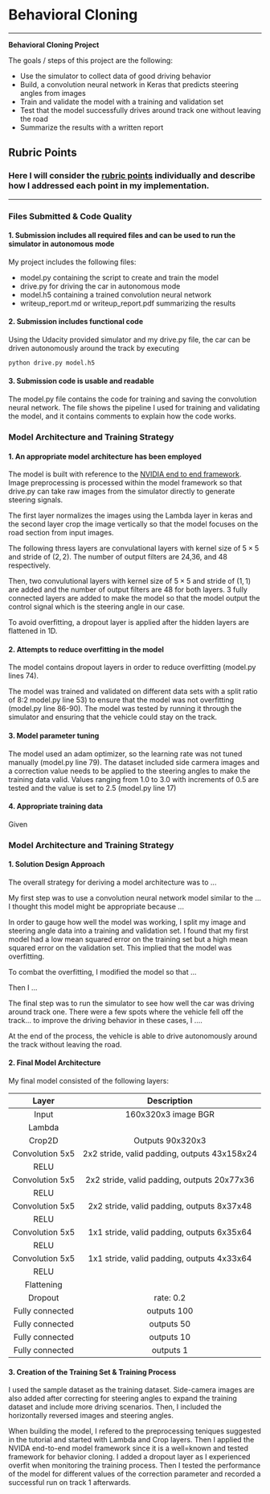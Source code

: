 # **Behavioral Cloning** 


---

**Behavioral Cloning Project**

The goals / steps of this project are the following:
* Use the simulator to collect data of good driving behavior
* Build, a convolution neural network in Keras that predicts steering angles from images
* Train and validate the model with a training and validation set
* Test that the model successfully drives around track one without leaving the road
* Summarize the results with a written report

## Rubric Points
### Here I will consider the [rubric points](https://review.udacity.com/#!/rubrics/432/view) individually and describe how I addressed each point in my implementation.  

---
### Files Submitted & Code Quality

#### 1. Submission includes all required files and can be used to run the simulator in autonomous mode

My project includes the following files:
* model.py containing the script to create and train the model
* drive.py for driving the car in autonomous mode
* model.h5 containing a trained convolution neural network 
* writeup_report.md or writeup_report.pdf summarizing the results

#### 2. Submission includes functional code
Using the Udacity provided simulator and my drive.py file, the car can be driven autonomously around the track by executing 
```sh
python drive.py model.h5
```

#### 3. Submission code is usable and readable

The model.py file contains the code for training and saving the convolution neural network. The file shows the pipeline I used for training and validating the model, and it contains comments to explain how the code works.

### Model Architecture and Training Strategy

#### 1. An appropriate model architecture has been employed
The model is built with reference to the [NVIDIA end to end framework](https://arxiv.org/abs/1604.07316). 
Image preprocessing is processed within the model framework so that drive.py can take raw images from the simulator directly to generate steering signals.

The first layer normalizes the images using the Lambda layer in keras and the second layer crop the image vertically so that the model focuses on the road section from input images.

The following thress layers are convulational layers with kernel size of $5\times 5$ and stride of $(2,2)$. The number of output filters are 24,36, and 48 respectively.

Then, two convulutional layers with kernel size of $5\times 5$ and stride of $(1,1)$ are added and the number of output filters are 48 for both layers.
3 fully connected layers are added to make the model so that the model output the control signal which is the steering angle in our case.

To avoid overfitting, a dropout layer is applied after the hidden layers are flattened in 1D.
#### 2. Attempts to reduce overfitting in the model

The model contains dropout layers in order to reduce overfitting (model.py lines 74). 

The model was trained and validated on different data sets with a split ratio of 8:2 model.py line 53) to ensure that the model was not overfitting (model.py line 86-90). The model was tested by running it through the simulator and ensuring that the vehicle could stay on the track.

#### 3. Model parameter tuning

The model used an adam optimizer, so the learning rate was not tuned manually (model.py line 79).
The dataset included side carmera images and a correction value needs to be applied to the steering angles to make the training data valid. Values ranging from 1.0 to 3.0 with increments of 0.5 are tested and the value is set to 2.5 (model.py line 17)
#### 4. Appropriate training data

Given 

### Model Architecture and Training Strategy

#### 1. Solution Design Approach

The overall strategy for deriving a model architecture was to ...

My first step was to use a convolution neural network model similar to the ... I thought this model might be appropriate because ...

In order to gauge how well the model was working, I split my image and steering angle data into a training and validation set. I found that my first model had a low mean squared error on the training set but a high mean squared error on the validation set. This implied that the model was overfitting. 

To combat the overfitting, I modified the model so that ...

Then I ... 

The final step was to run the simulator to see how well the car was driving around track one. There were a few spots where the vehicle fell off the track... to improve the driving behavior in these cases, I ....

At the end of the process, the vehicle is able to drive autonomously around the track without leaving the road.

#### 2. Final Model Architecture
My final model consisted of the following layers:

| Layer         		|     Description	        					| 
|:---------------------:|:---------------------------------------------:| 
| Input         		| 160x320x3 image BGR  							| 
|Lambda                 |                                               |
|Crop2D                 | Outputs 90x320x3                              |
| Convolution 5x5     	| 2x2 stride, valid padding, outputs 43x158x24 	|
| RELU					|												|
| Convolution 5x5     	| 2x2 stride, valid padding, outputs 20x77x36 	|
| RELU					|												|
| Convolution 5x5     	| 2x2 stride, valid padding, outputs 8x37x48	|
| RELU					|												|
| Convolution 5x5     	| 1x1 stride, valid padding, outputs 6x35x64	|
| RELU					|												|
| Convolution 5x5     	| 1x1 stride, valid padding, outputs 4x33x64 	|
| RELU					|												|
| Flattening		    |        									    |
|Dropout                | rate: 0.2                                     |
|Fully connected		| outputs 100        							|
|Fully connected		| outputs 50									|
|Fully connected        | outputs 10                                    |
|Fully connected        | outputs 1                                     |

 

#### 3. Creation of the Training Set & Training Process

I used the sample dataset as the training dataset. Side-camera images are also added after correcting for steering angles to expand the training dataset and include more driving scenarios. Then, I included the horizontally reversed images and steering angles. 

When building the model, I refered to the preprocessing teniques suggested in the tutorial and started with Lambda and Crop layers. Then I applied the NVIDA end-to-end model framework since it is a well=known and tested framework for behavior cloning. I added a dropout layer as I experienced overfit when monitoring the training process. 
Then I tested the performance of the model for different values of the correction parameter and recorded a successful run on track 1 afterwards.

